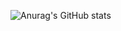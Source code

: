 ![Anurag's GitHub stats](https://github-readme-stats.vercel.app/api?username=87Niu&show_icons=true&theme=synthwave&hide_title=true&show_owner=false)


